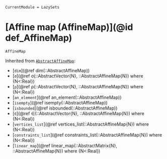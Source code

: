 ```@meta
CurrentModule = LazySets
```

# [Affine map (AffineMap)](@id def_AffineMap)

```@docs
AffineMap
```

Inherited from [`AbstractAffineMap`](@ref):
* [`dim`](@ref dim(::AbstractAffineMap))
* [`σ`](@ref σ(::AbstractVector{N}, ::AbstractAffineMap{N}) where {N<:Real})
* [`ρ`](@ref ρ(::AbstractVector{N}, ::AbstractAffineMap{N}) where {N<:Real})
* [`an_element`](@ref an_element(::AbstractAffineMap))
* [`isempty`](@ref isempty(::AbstractAffineMap))
* [`isbounded`](@ref isbounded(::AbstractAffineMap))
* [`∈`](@ref ∈(::AbstractVector{N}, ::AbstractAffineMap{N}) where {N<:Real})
* [`vertices_list`](@ref vertices_list(::AbstractAffineMap{N}) where {N<:Real})
* [`constraints_list`](@ref constraints_list(::AbstractAffineMap{N}) where {N<:Real})
* [`linear_map`](@ref linear_map(::AbstractMatrix{N}, ::AbstractAffineMap{N}) where {N<:Real})
